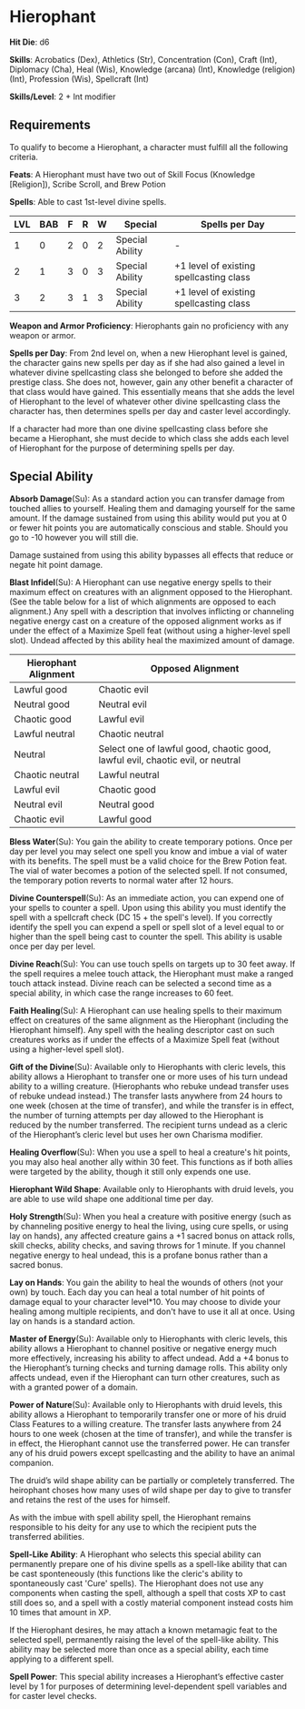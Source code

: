 # Hierophant

**Hit Die**: d6

**Skills**: Acrobatics (Dex), Athletics (Str), Concentration (Con), Craft (Int), Diplomacy (Cha), Heal (Wis), Knowledge (arcana) (Int), Knowledge (religion) (Int), Profession (Wis), Spellcraft (Int)

**Skills/Level**: 2 + Int modifier

## Requirements

To qualify to become a Hierophant, a character must fulfill all the following criteria.

**Feats**: A Hierophant must have two out of Skill Focus (Knowledge [Religion]), Scribe Scroll, and Brew Potion

**Spells**: Able to cast 1st-level divine spells.

LVL | BAB | F | R | W | Special | Spells per Day
--- | --- | - | - | - | ------- | --------------
1   | 0   | 2 | 0 | 2 | Special Ability | -
2   | 1   | 3 | 0 | 3 | Special Ability | +1 level of existing spellcasting class
3   | 2   | 3 | 1 | 3 | Special Ability | +1 level of existing spellcasting class

**Weapon and Armor Proficiency**: Hierophants gain no proficiency with any weapon or armor.

**Spells per Day**: From 2nd level on, when a new Hierophant level is gained, the character gains new spells per day as if she had also gained a level in whatever divine spellcasting class she belonged to before she added the prestige class. She does not, however, gain any other benefit a character of that class would have gained. This essentially means that she adds the level of Hierophant to the level of whatever other divine spellcasting class the character has, then determines spells per day and caster level accordingly.

If a character had more than one divine spellcasting class before she became a Hierophant, she must decide to which class she adds each level of Hierophant for the purpose of determining spells per day.

## Special Ability

**Absorb Damage**(Su): As a standard action you can transfer damage from touched allies to yourself. Healing them and damaging yourself for the same amount. If the damage sustained from using this ability would put you at 0 or fewer hit points you are automatically conscious and stable. Should you go to -10 however you will still die.

Damage sustained from using this ability bypasses all effects that reduce or negate hit point damage.

**Blast Infidel**(Su): A Hierophant can use negative energy spells to their maximum effect on creatures with an alignment opposed to the Hierophant. (See the table below for a list of which alignments are opposed to each alignment.) Any spell with a description that involves inflicting or channeling negative energy cast on a creature of the opposed alignment works as if under the effect of a Maximize Spell feat (without using a higher-level spell slot). Undead affected by this ability heal the maximized amount of damage. 

Hierophant Alignment | Opposed Alignment
-------------------- | -----------------
Lawful good     |Chaotic evil
Neutral good    |Neutral evil
Chaotic good    |Lawful evil 
Lawful neutral  |Chaotic neutral
Neutral         |Select one of lawful good, chaotic good, lawful evil, chaotic evil, or neutral 
Chaotic neutral |Lawful neutral
Lawful evil     |Chaotic good
Neutral evil    |Neutral good
Chaotic evil    |Lawful good

**Bless Water**(Su): You gain the ability to create temporary potions. Once per day per level you may select one spell you know and imbue a vial of water with its benefits. The spell must be a valid choice for the Brew Potion feat. The vial of water becomes a potion of the selected spell. If not consumed, the temporary potion reverts to normal water after 12 hours.

**Divine Counterspell**(Su): As an immediate action, you can expend one of your spells to counter a spell. Upon using this ability you must identify the spell with a spellcraft check (DC 15 + the spell's level). If you correctly identify the spell you can expend a spell or spell slot of a level equal to or higher than the spell being cast to counter the spell. This ability is usable once per day per level.

**Divine Reach**(Su): You can use touch spells on targets up to 30 feet away. If the spell requires a melee touch attack, the Hierophant must make a ranged touch attack instead. Divine reach can be selected a second time as a special ability, in which case the range increases to 60 feet.

**Faith Healing**(Su): A Hierophant can use healing spells to their maximum effect on creatures of the same alignment as the Hierophant (including the Hierophant himself). Any spell with the healing descriptor cast on such creatures works as if under the effects of a Maximize Spell feat (without using a higher-level spell slot).

**Gift of the Divine**(Su): Available only to Hierophants with cleric levels, this ability allows a Hierophant to transfer one or more uses of his turn undead ability to a willing creature. (Hierophants who rebuke undead transfer uses of rebuke undead instead.) The transfer lasts anywhere from 24 hours to one week (chosen at the time of transfer), and while the transfer is in effect, the number of turning attempts per day allowed to the Hierophant is reduced by the number transferred. The recipient turns undead as a cleric of the Hierophant’s cleric level but uses her own Charisma modifier.

**Healing Overflow**(Su): When you use a spell to heal a creature's hit points, you may also heal another ally within 30 feet. This functions as if both allies were targeted by the ability, though it still only expends one use.

**Hierophant Wild Shape**: Available only to Hierophants with druid levels, you are able to use wild shape one additional time per day.

**Holy Strength**(Su): When you heal a creature with positive energy (such as by channeling positive energy to heal the living, using cure spells, or using lay on hands), any affected creature gains a +1 sacred bonus on attack rolls, skill checks, ability checks, and saving throws for 1 minute. If you channel negative energy to heal undead, this is a profane bonus rather than a sacred bonus.

**Lay on Hands**: You gain the ability to heal the wounds of others (not your own) by touch. Each day you can heal a total number of hit points of damage equal to your character level*10. You may choose to divide your healing among multiple recipients, and don't have to use it all at once. Using lay on hands is a standard action.

**Master of Energy**(Su): Available only to Hierophants with cleric levels, this ability allows a Hierophant to channel positive or negative energy much more effectively, increasing his ability to affect undead. Add a +4 bonus to the Hierophant’s turning checks and turning damage rolls. This ability only affects undead, even if the Hierophant can turn other creatures, such as with a granted power of a domain.

**Power of Nature**(Su): Available only to Hierophants with druid levels, this ability allows a Hierophant to temporarily transfer one or more of his druid Class Features to a willing creature. The transfer lasts anywhere from 24 hours to one week (chosen at the time of transfer), and while the transfer is in effect, the Hierophant cannot use the transferred power. He can transfer any of his druid powers except spellcasting and the ability to have an animal companion.

The druid’s wild shape ability can be partially or completely transferred. The heirophant choses how many uses of wild shape per day to give to transfer and retains the rest of the uses for himself. 

As with the imbue with spell ability spell, the Hierophant remains responsible to his deity for any use to which the recipient puts the transferred abilities.

**Spell-Like Ability**: A Hierophant who selects this special ability can permanently prepare one of his divine spells as a spell-like ability that can be cast sponteneously (this functions like the cleric's ability to spontaneously cast 'Cure' spells). The Hierophant does not use any components when casting the spell, although a spell that costs XP to cast still does so, and a spell with a costly material component instead costs him 10 times that amount in XP.

If the Hierophant desires, he may attach a known metamagic feat to the selected spell, permanently raising the level of the spell-like ability. This ability may be selected more than once as a special ability, each time applying to a different spell.

**Spell Power**: This special ability increases a Hierophant’s effective caster level by 1 for purposes of determining level-dependent spell variables and for caster level checks.